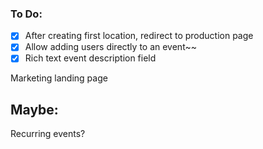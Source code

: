 ### To Do:

- [x] After creating first location, redirect to production page
- [x] Allow adding users directly to an event~~
- [x] Rich text event description field

Marketing landing page

## Maybe:

Recurring events?

